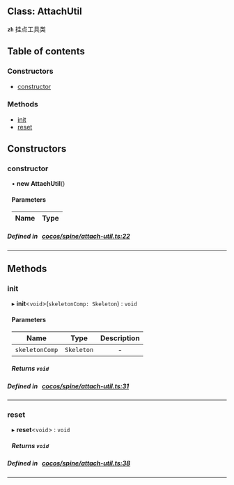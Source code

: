 
## Class: AttachUtil






**`zh`** 挂点工具类


<div class="table-of-content">
<h2>Table of contents</h2>


### Constructors

- [ constructor](#constructor)

### Methods

- [ init](#init)
- [ reset](#reset)
</div>

## Constructors


### constructor
<div style="margin-left: 10px;">

• **new AttachUtil**()

#### Parameters

| Name | Type |
| :------ | :------ |
</div>

##### Defined in &nbsp;   [cocos/spine/attach-util.ts:22](https://github.com/cocos-creator/engine/blob/c7bf6b8a9/cocos/spine/attach-util.ts#L22)&nbsp;


---

<!---->
## Methods

### init

<div style="margin-left: 10px;">

▸   **init**<`void`\>(`skeletonComp: Skeleton`) : `void`



#### Parameters

| Name | Type | Description |
| :------: | :------: | :------: |
| `skeletonComp` | `Skeleton` | - |


##### Returns `void`
</div>

##### Defined in &nbsp;   [cocos/spine/attach-util.ts:31](https://github.com/cocos-creator/engine/blob/c7bf6b8a9/cocos/spine/attach-util.ts#L31)&nbsp;
___
### reset

<div style="margin-left: 10px;">

▸   **reset**<`void`\> : `void`




##### Returns `void`
</div>

##### Defined in &nbsp;   [cocos/spine/attach-util.ts:38](https://github.com/cocos-creator/engine/blob/c7bf6b8a9/cocos/spine/attach-util.ts#L38)&nbsp;
___
<!---->



